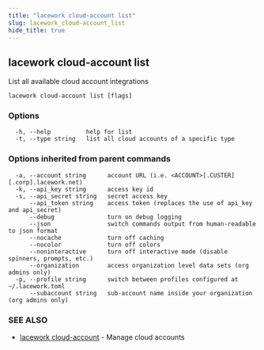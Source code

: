 ```yaml
---
title: "lacework cloud-account list"
slug: lacework_cloud-account_list
hide_title: true
---
```


## lacework cloud-account list

List all available cloud account integrations

```
lacework cloud-account list [flags]
```

### Options

```
  -h, --help          help for list
  -t, --type string   list all cloud accounts of a specific type
```

### Options inherited from parent commands

```
  -a, --account string      account URL (i.e. <ACCOUNT>[.CUSTER][.corp].lacework.net)
  -k, --api_key string      access key id
  -s, --api_secret string   secret access key
      --api_token string    access token (replaces the use of api_key and api_secret)
      --debug               turn on debug logging
      --json                switch commands output from human-readable to json format
      --nocache             turn off caching
      --nocolor             turn off colors
      --noninteractive      turn off interactive mode (disable spinners, prompts, etc.)
      --organization        access organization level data sets (org admins only)
  -p, --profile string      switch between profiles configured at ~/.lacework.toml
      --subaccount string   sub-account name inside your organization (org admins only)
```

### SEE ALSO

* [lacework cloud-account](lacework_cloud-account.md)	 - Manage cloud accounts

